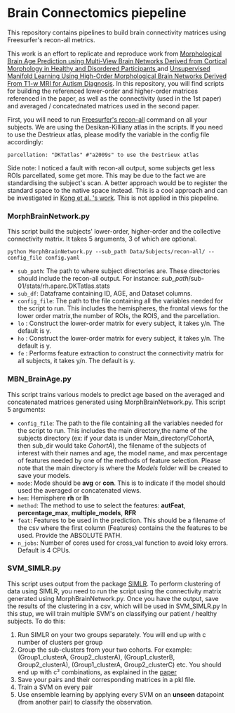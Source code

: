 # Brain Connectomics piepeline
This repository contains pipelines to build brain connectivity matrices using Freesurfer's recon-all metrics.

This work is an effort to replicate and reproduce work from [Morphological Brain Age Prediction using Multi-View Brain Networks Derived from Cortical Morphology in Healthy and Disordered Participants ]([url](https://www.nature.com/articles/s41598-019-46145-4#Abs1)) and [Unsupervised Manifold Learning Using High-Order Morphological Brain Networks Derived From T1-w MRI for Autism Diagnosis]([url](https://www.frontiersin.org/articles/10.3389/fninf.2018.00070/full#B61)https://www.frontiersin.org/articles/10.3389/fninf.2018.00070/full#B61).
In this repository, you will find scripts for building the referenced lower-order and higher-order matrices referenced in the paper, as well as the connectivity (used in the 1st paper) and averaged / concatednated matrices used in the second paper.

First, you will need to run [Freesurfer's recon-all]([url](https://andysbrainbook.readthedocs.io/en/latest/FreeSurfer/FS_ShortCourse/FS_03_ReconAll.html)https://andysbrainbook.readthedocs.io/en/latest/FreeSurfer/FS_ShortCourse/FS_03_ReconAll.html) command on all your subjects. We are using the Desikan-Killiany atlas in the scripts. If you need to use the Destrieux atlas, please modify the variable in the config file accordingly:
```
parcellation: "DKTatlas" #"a2009s" to use the Destrieux atlas
```
Side note: I noticed a fault with recon-all output, some subjects get less ROIs parcellated, some get more. This may be due to the fact we are standardising the subject's scan. A better approach would be to register the standard space to the native space instead. This is a cool approach and can be investigated in [Kong et al. 's work]([url](https://github.com/ThomasYeoLab/CBIG/tree/master/stable_projects/brain_parcellation/Kong2019_MSHBM)https://github.com/ThomasYeoLab/CBIG/tree/master/stable_projects/brain_parcellation/Kong2019_MSHBM). This is not applied in this piepeline.

### MorphBrainNetwork.py
This script build the subjects' lower-order, higher-order and the collective connectivity matrix. It takes 5 arguments, 3 of which are optional.
```
python MorphBrainNetwork.py --sub_path Data/Subjects/recon-all/ --config_file config.yaml
```
* ```sub_path```: The path to where subject directories are. These directories should include the recon-all output. For instance: _sub_path_/sub-01/stats/rh.aparc.DKTatlas.stats
*  ```sub_df```: Dataframe containing ID, AGE, and Dataset columns.
* ```config_file```: The path to the file containing all the variables needed for the script to run. This includes the hemispheres, the frontal views for the lower order matrix,the number of ROIs, the ROIS, and the parcellation.
* ```lo``` : Construct the lower-order matrix for every subject, it takes y/n. The default is y.
* ```ho``` : Construct the lower-order matrix for every subject, it takes y/n. The default is y.
* ```fe``` : Performs feature extraction to construct the connectivity matrix for all subjects, it takes y/n. The default is y.

### MBN_BrainAge.py
This script trains various models to predict age based on the averaged and concatenated matrices generated using MorphBrainNetwork.py. This script 5 arguments: 
* ```config_file```: The path to the file containing all the variables needed for the script to run. This includes the main directory,the name of the subjects directory (ex: if your data is under Main_directory/CohortA, then sub_dir would take _CohortA_), the filename of the subjects of interest with their names and age, the model name, and max percentage of features needed by one of the methods of feature selection. Please note that the main directory is where the _Models_ folder will be created to save your models. 
* ```mode```: Mode should be **avg** or **con**. This is to indicate if the model should used the averaged or concatenated views.
* ```hem```: Hemisphere **rh** or **lh**
* ```method```: The method to use to select the features:  **autFeat**, **percentage_max**, **multiple_models**, **RFR**
* ```feat```: Features to be used in the prediction. This should be a filename of the csv where the first column (Features) contains the the features to be used. Provide the ABSOLUTE PATH.
* ```n_jobs```: Number of cores used for cross_val function to avoid loky errors. Default is 4 CPUs.

### SVM_SIMLR.py
This script uses output from the package [SIMLR]([url](https://github.com/BatzoglouLabSU/SIMLR/tree/SIMLR/MATLAB)https://github.com/BatzoglouLabSU/SIMLR/tree/SIMLR/MATLAB). To perform clustering of data using SIMLR, you need to run the script using the connectivity matrix generated using MorphBrainNetwork.py. Once you have the output, save the results of the clustering in a csv, which will be used in SVM_SIMLR.py
In this stup, we will train multiple SVM's on classifying our patient / healthy subjects. To do this: 
1. Run SIMLR on your two groups separately. You will end up with c number of clusters per group
1. Group the sub-clusters from your two cohorts. For example: (Group1_clusterA, Group2_clusterA), (Group1_clusterB, Group2_clusterA), (Group1_clusterA, Group2_clusterC) etc. You should end up with c² combinations, as explained in the [paper]([url](https://www.frontiersin.org/articles/10.3389/fninf.2018.00070/full#B61)https://www.frontiersin.org/articles/10.3389/fninf.2018.00070/full#B61)
1. Save your pairs and their corresponding matrices in a pkl file.
2. Train a SVM on every pair
3. Use ensemble learning by applying every SVM on an **unseen** datapoint (from another pair) to classify the observation.


